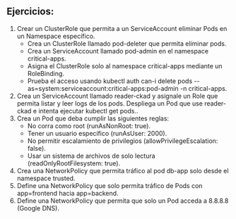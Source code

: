 ## **Ejercicios:**

1. Crear un ClusterRole que permita a un ServiceAccount eliminar Pods en un Namespace específico.
   * Crea un ClusterRole llamado pod-deleter que permita eliminar pods.
   * Crea un ServiceAccount llamado pod-admin en el namespace critical-apps.
   * Asigna el ClusterRole solo al namespace critical-apps mediante un RoleBinding.
   * Prueba el acceso usando kubectl auth can-i delete pods --as=system:serviceaccount:critical-apps:pod-admin -n critical-apps.
2. Crea un ServiceAccount llamado reader-ckad y asignale un Role que permita listar y leer logs de los pods. Despliega un Pod que use reader-ckad e intenta ejecutar kubectl get pods..
3. Crea un Pod que deba cumplir las siguientes reglas: 
   * No corra como root (runAsNonRoot: true).
   * Tener un usuario específico (runAsUser: 2000). 
   * No permitir escalamiento de privilegios (allowPrivilegeEscalation: false).
   * Usar un sistema de archivos de solo lectura (readOnlyRootFilesystem: true).
4. Crea una NetworkPolicy que permita tráfico al pod db-app solo desde el namespace trusted.
5. Define una NetworkPolicy que solo permita tráfico de Pods con app=frontend hacia app=backend.
6. Define una NetworkPolicy que permita que solo un Pod acceda a 8.8.8.8 (Google DNS).
 